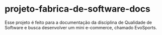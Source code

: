 # projeto-fabrica-de-software-docs
Esse projeto é feito para a documentação da disciplina de Qualidade de Software e busca desenvolver um mini e-commerce, chamado EvoSports.
